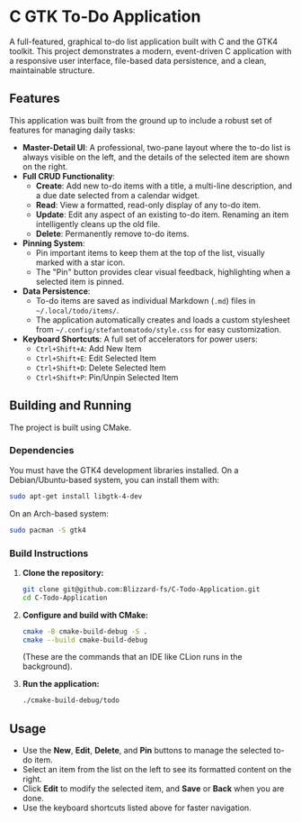 # C GTK To-Do Application

A full-featured, graphical to-do list application built with C and the GTK4 toolkit. This project demonstrates a modern, event-driven C application with a responsive user interface, file-based data persistence, and a clean, maintainable structure.

## Features

This application was built from the ground up to include a robust set of features for managing daily tasks:

-   **Master-Detail UI**: A professional, two-pane layout where the to-do list is always visible on the left, and the details of the selected item are shown on the right.
-   **Full CRUD Functionality**:
    -   **Create**: Add new to-do items with a title, a multi-line description, and a due date selected from a calendar widget.
    -   **Read**: View a formatted, read-only display of any to-do item.
    -   **Update**: Edit any aspect of an existing to-do item. Renaming an item intelligently cleans up the old file.
    -   **Delete**: Permanently remove to-do items.
-   **Pinning System**:
    -   Pin important items to keep them at the top of the list, visually marked with a star icon.
    -   The "Pin" button provides clear visual feedback, highlighting when a selected item is pinned.
-   **Data Persistence**:
    -   To-do items are saved as individual Markdown (`.md`) files in `~/.local/todo/items/`.
    -   The application automatically creates and loads a custom stylesheet from `~/.config/stefantomatodo/style.css` for easy customization.
-   **Keyboard Shortcuts**: A full set of accelerators for power users:
    -   `Ctrl+Shift+A`: Add New Item
    -   `Ctrl+Shift+E`: Edit Selected Item
    -   `Ctrl+Shift+D`: Delete Selected Item
    -   `Ctrl+Shift+P`: Pin/Unpin Selected Item

## Building and Running

The project is built using CMake.

### Dependencies

You must have the GTK4 development libraries installed. On a Debian/Ubuntu-based system, you can install them with:
```sh
sudo apt-get install libgtk-4-dev
```

On an Arch-based system:

```sh
sudo pacman -S gtk4
```

### Build Instructions

1.  **Clone the repository:**

    ```sh
    git clone git@github.com:Blizzard-fs/C-Todo-Application.git
    cd C-Todo-Application
    ```

2.  **Configure and build with CMake:**

    ```sh
    cmake -B cmake-build-debug -S .
    cmake --build cmake-build-debug
    ```

    (These are the commands that an IDE like CLion runs in the background).

3.  **Run the application:**

    ```sh
    ./cmake-build-debug/todo
    ```

## Usage

  - Use the **New**, **Edit**, **Delete**, and **Pin** buttons to manage the selected to-do item.
  - Select an item from the list on the left to see its formatted content on the right.
  - Click **Edit** to modify the selected item, and **Save** or **Back** when you are done.
  - Use the keyboard shortcuts listed above for faster navigation.
